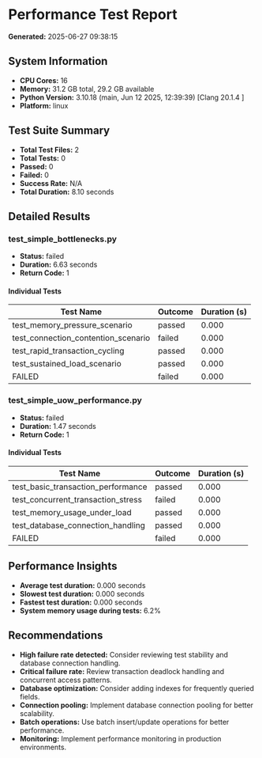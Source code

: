 # Performance Test Report

**Generated:** 2025-06-27 09:38:15

## System Information

- **CPU Cores:** 16
- **Memory:** 31.2 GB total, 29.2 GB available
- **Python Version:** 3.10.18 (main, Jun 12 2025, 12:39:39) [Clang 20.1.4 ]
- **Platform:** linux

## Test Suite Summary

- **Total Test Files:** 2
- **Total Tests:** 0
- **Passed:** 0
- **Failed:** 0
- **Success Rate:** N/A
- **Total Duration:** 8.10 seconds

## Detailed Results

### test_simple_bottlenecks.py

- **Status:** failed
- **Duration:** 6.63 seconds
- **Return Code:** 1

#### Individual Tests

| Test Name | Outcome | Duration (s) |
|-----------|---------|-------------|
| test_memory_pressure_scenario | passed | 0.000 |
| test_connection_contention_scenario | failed | 0.000 |
| test_rapid_transaction_cycling | passed | 0.000 |
| test_sustained_load_scenario | passed | 0.000 |
| FAILED | failed | 0.000 |

### test_simple_uow_performance.py

- **Status:** failed
- **Duration:** 1.47 seconds
- **Return Code:** 1

#### Individual Tests

| Test Name | Outcome | Duration (s) |
|-----------|---------|-------------|
| test_basic_transaction_performance | passed | 0.000 |
| test_concurrent_transaction_stress | failed | 0.000 |
| test_memory_usage_under_load | passed | 0.000 |
| test_database_connection_handling | passed | 0.000 |
| FAILED | failed | 0.000 |

## Performance Insights

- **Average test duration:** 0.000 seconds
- **Slowest test duration:** 0.000 seconds
- **Fastest test duration:** 0.000 seconds
- **System memory usage during tests:** 6.2%

## Recommendations

- **High failure rate detected:** Consider reviewing test stability and database connection handling.
- **Critical failure rate:** Review transaction deadlock handling and concurrent access patterns.
- **Database optimization:** Consider adding indexes for frequently queried fields.
- **Connection pooling:** Implement database connection pooling for better scalability.
- **Batch operations:** Use batch insert/update operations for better performance.
- **Monitoring:** Implement performance monitoring in production environments.
